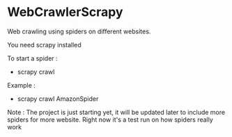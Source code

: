 # WebCrawlerScrapy
Web crawling using spiders on different websites.


You need scrapy installed

To start a spider :
- scrapy crawl <spiderName>

Example :
- scrapy crawl AmazonSpider

Note : The project is just starting yet, it will be updated later to include more spiders for more website.
Right now it's a test run on how spiders really work

